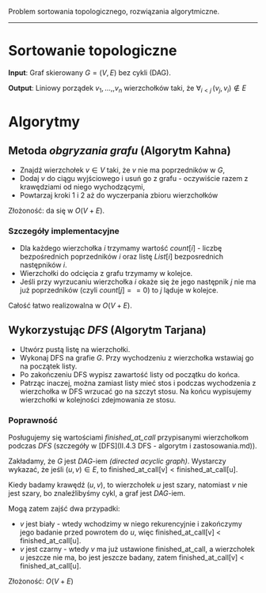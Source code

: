 Problem sortowania topologicznego, rozwiązania algorytmiczne.

---

# Sortowanie topologiczne
__Input__: Graf skierowany $G = (V, E)$ bez cykli (DAG).

__Output__: Liniowy porządek $v_1, \ldots, ,v_n$ wierzchołków taki, że $\forall_{i<j}\,  (v_j, v_i) \notin E$

# Algorytmy
## Metoda *obgryzania grafu* (Algorytm Kahna)

* Znajdź wierzchołek $v \in V$ taki, że $v$ nie ma poprzedników w $G$,
* Dodaj $v$ do ciągu wyjściowego i usuń go z grafu - oczywiście razem z krawędziami od niego wychodzącymi,
* Powtarzaj kroki 1 i 2 aż do wyczerpania zbioru wierzchołków

Złożoność: da się w $O(V + E)$.

### Szczegóły implementacyjne
 * Dla każdego wierzchołka $i$ trzymamy wartość $count[i]$ - liczbę bezpośrednich poprzedników $i$ oraz listę $List[i]$ bezposrednich następników $i$.
* Wierzchołki do odcięcia z grafu trzymamy w kolejce. 
* Jeśli przy wyrzucaniu wierzchołka $i$ okaże się że jego następnik $j$ nie ma już poprzedników (czyli $count[j] == 0$) to $j$ ląduje w kolejce.

Całość łatwo realizowalna w $O(V + E)$.

## Wykorzystując *DFS* (Algorytm Tarjana)

* Utwórz pustą listę na wierzchołki.
* Wykonaj DFS na grafie $G$. Przy wychodzeniu z wierzchołka  wstawiaj go na początek listy.
* Po zakończeniu DFS wypisz zawartość listy od początku do końca.
* Patrząc inaczej, można zamiast listy mieć stos i podczas wychodzenia z wierzchołka w DFS wrzucać go na szczyt stosu. Na końcu wypisujemy wierzchołki w kolejności zdejmowania ze stosu.

### Poprawność
Posługujemy się wartościami *finished_at_call* przypisanymi wierzchołkom podczas *DFS* (szczegóły w [DFS](II.4.3 DFS - algorytm i zastosowania.md)).

Zakładamy, że $G$ jest $DAG$-iem *(directed acyclic graph)*. Wystarczy wykazać, że jeśli $(u,v) \in E$, to $\text{finished_at_call[v]} < \text{finished_at_call[u]}$.

Kiedy badamy krawędź $(u,v)$, to wierzchołek $u$ jest szary, natomiast $v$ nie jest szary, bo znaleźlibyśmy cykl, a graf jest $DAG$-iem.

Mogą zatem zajść dwa  przypadki:
* $v$ jest biały - wtedy wchodzimy w niego rekurencyjnie i zakończymy jego badanie przed powrotem do $u$, więc  $\text{finished_at_call[v] < finished_at_call[u]}$.
* $v$ jest czarny - wtedy $v$ ma już ustawione $\text{finished_at_call}$, a wierzchołek $u$ jeszcze nie ma, bo jest jeszcze badany, zatem $\text{finished_at_call[v] < finished_at_call[u]}$.

Złożoność: $O(V + E)$
